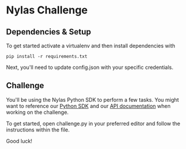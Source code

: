 # Nylas Challenge

## Dependencies & Setup

To get started activate a virtualenv and then install dependencies with

```
pip install -r requirements.txt
```

Next, you'll need to update config.json with your specific credentials.

## Challenge

You'll be using the Nylas Python SDK to perform a few tasks.  You might want to
reference our [Python SDK](https://github.com/nylas/nylas-python/) and our [API
documentation](https://docs.nylas.com) when working on the challenge.

To get started, open challenge.py in your preferred editor and follow the
instructions within the file.

Good luck!
